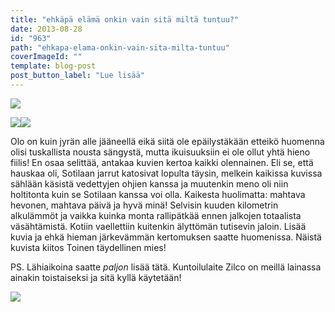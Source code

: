 ```yaml
---
title: "ehkäpä elämä onkin vain sitä miltä tuntuu?"
date: 2013-08-28
id: "963"
path: "ehkapa-elama-onkin-vain-sita-milta-tuntuu"
coverImageId: ""
template: blog-post
post_button_label: "Lue lisää"
---
```


[![](/images/monte4_.jpg)](http://4.bp.blogspot.com/-wo164qR8YfQ/Uh5X_QxyyCI/AAAAAAAAGsc/QlwloN2lqlM/s1600/monte4_.jpg)

[![](/images/monte3_.jpg)](http://1.bp.blogspot.com/-3IISrdrjMTw/Uh5eiI3MoKI/AAAAAAAAGs8/mAoSZOh0I_0/s1600/monte3_.jpg)[![](/images/monte2_.jpg)](http://3.bp.blogspot.com/-I5IbShnRhC0/Uh5X_rDRfcI/AAAAAAAAGsY/ORwp1ukIH-E/s1600/monte2_.jpg)

Olo on kuin jyrän alle jääneellä eikä siitä ole epäilystäkään etteikö huomenna olisi tuskallista nousta sängystä, mutta ikuisuuksiin ei ole ollut yhtä hieno fiilis! En osaa selittää, antakaa kuvien kertoa kaikki olennainen. Eli se, että hauskaa oli, Sotilaan jarrut katosivat lopulta täysin, melkein kaikissa kuvissa sählään käsistä vedettyjen ohjien kanssa ja muutenkin meno oli niin holtitonta kuin se Sotilaan kanssa voi olla. Kaikesta huolimatta: mahtava hevonen, mahtava päivä ja hyvä minä! Selvisin kuuden kilometrin alkulämmöt ja vaikka kuinka monta rallipätkää ennen jalkojen totaalista väsähtämistä. Kotiin vaellettiin kuitenkin älyttömän tutisevin jaloin. Lisää kuvia ja ehkä hieman järkevämmän kertomuksen saatte huomenissa. Näistä kuvista kiitos Toinen täydellinen mies!

PS. Lähiaikoina saatte _paljon_ lisää tätä. Kuntoilulaite Zilco on meillä lainassa ainakin toistaiseksi ja sitä kyllä käytetään!

[![](/images/ak.jpg)](http://4.bp.blogspot.com/-BxfAbDgGaMk/Uh5bgCJR-QI/AAAAAAAAGsw/ce0BzsNcc6w/s1600/ak.jpg)
